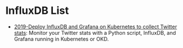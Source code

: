 # InfluxDB List

- [2019-Deploy InfluxDB and Grafana on Kubernetes to collect Twitter stats](https://opensource.com/article/19/2/deploy-influxdb-grafana-kubernetes): Monitor your Twitter stats with a Python script, InfluxDB, and Grafana running in Kubernetes or OKD.
